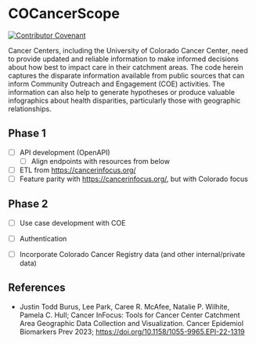 # COCancerScope

[![Contributor Covenant](https://img.shields.io/badge/Contributor%20Covenant-2.1-4baaaa.svg)](CODE_OF_CONDUCT.md)


Cancer Centers, including the University of Colorado Cancer Center, need to provide 
updated and reliable information to make informed decisions about how best to 
impact care in their catchment areas. The code herein captures the disparate information
available from public sources that can inform Community Outreach and Engagement (COE)
activities. The information can also help to generate hypotheses or produce valuable
infographics about health disparities, particularly those with geographic relationships.

## Phase 1

- [ ] API development (OpenAPI)
  - [ ] Align endpoints with resources from below
- [ ] ETL from https://cancerinfocus.org/
- [ ] Feature parity with https://cancerinfocus.org/, but with Colorado focus

## Phase 2

- [ ] Use case development with COE
- [ ] Authentication
- [ ] Incorporate Colorado Cancer Registry data (and other internal/private data)


## References

- Justin Todd Burus, Lee Park, Caree R. McAfee, Natalie P. Wilhite, Pamela C. Hull; Cancer InFocus: Tools for Cancer Center Catchment Area Geographic Data Collection and Visualization. Cancer Epidemiol Biomarkers Prev 2023; https://doi.org/10.1158/1055-9965.EPI-22-1319
